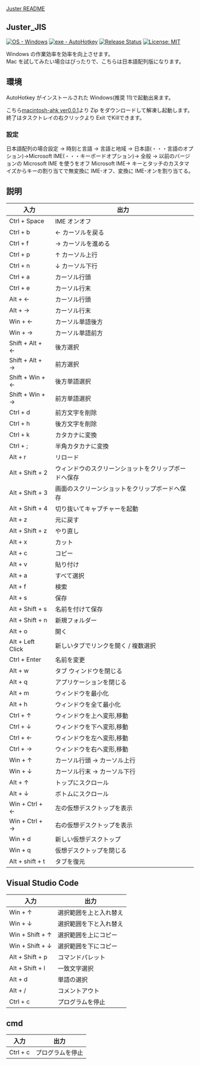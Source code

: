 [Juster README](https://github.com/su-pull/macintosh-ahk/blob/main/README-en.md)

## Juster_JIS

[![OS - Windows](https://img.shields.io/badge/OS-Windows-lightblue?logo=windows&logoColor=white)](https://www.microsoft.com/ "Go to Microsoft homepage") [![exe - AutoHotkey](https://img.shields.io/badge/exe-AutoHotkey-lightblue)](https://www.autohotkey.com/ "Go to AutoHotkey")
[![Release Status](https://img.shields.io/github/release/su-pull/Juster?color=lightblue)](https://github.com/su-pull/Juster/releases/latest)
[![License: MIT](https://img.shields.io/badge/License-MIT-lightblue)](https://opensource.org/licenses/MIT)

Windows の作業効率を効率を向上させます。  
Mac を試してみたい場合はぴったりで、こちらは日本語配列版になります。


## 環境

AutoHotkey がインストールされた Windows(推奨 11)で起動出来ます。  

こちら[macintosh-ahk ver0.0.1](https://github.com/su-pull/macintosh-ahk/archive/refs/heads/main.zip)より Zip をダウンロードして解凍し起動します。  
終了はタスクトレイの右クリックより Exit でKillできます。

### 設定

日本語配列の場合設定 → 時刻と言語 → 言語と地域 → 日本語(・・・言語のオプション)→Microsoft IME(・・・キーボードオプション)→ 全般 → 以前のバージョンの Microsoft IME を使うをオフ
Microsoft IME→ キーとタッチのカスタマイズからキーの割り当てで無変換に IME-オフ、変換に IME-オンを割り当てる。

## 説明

| 入力             | 出力                                                 |
| ---------------- | ---------------------------------------------------- |
| Ctrl + Space     | IME オンオフ                                         |
| Ctrl + b         | ← カーソルを戻る                                     |
| Ctrl + f         | → カーソルを進める                                   |
| Ctrl + p         | ↑ カーソル上行                                       |
| Ctrl + n         | ↓ カーソル下行                                       |
| Ctrl + a         | カーソル行頭                                         |
| Ctrl + e         | カーソル行末                                         |
| Alt + ←          | カーソル行頭                                         |
| Alt + →          | カーソル行末                                         |
| Win + ←          | カーソル単語後方                                     |
| Win + →          | カーソル単語前方                                     |
| Shift + Alt + ←  | 後方選択                                             |
| Shift + Alt + →  | 前方選択                                             |
| Shift + Win + ←  | 後方単語選択                                         |
| Shift + Win + →  | 前方単語選択                                         |
| Ctrl + d         | 前方文字を削除                                       |
| Ctrl + h         | 後方文字を削除                                       |
| Ctrl + k         | カタカナに変換                                       |
| Ctrl + ;         | 半角カタカナに変換                                   |
| Alt + r          | リロード                                             |
| Alt + Shift + 2  | ウィンドウのスクリーンショットをクリップボードへ保存 |
| Alt + Shift + 3  | 画面のスクリーンショットをクリップボードへ保存       |
| Alt + Shift + 4  | 切り抜いてキャプチャーを起動                         |
| Alt + z          | 元に戻す                                             |
| Alt + Shift + z  | やり直し                                             |
| Alt + x          | カット                                               |
| Alt + c          | コピー                                               |
| Alt + v          | 貼り付け                                             |
| Alt + a          | すべて選択                                           |
| Alt + f          | 検索                                                 |
| Alt + s          | 保存                                                 |
| Alt + Shift + s  | 名前を付けて保存                                     |
| Alt + Shift + n  | 新規フォルダー                                       |
| Alt + o          | 開く                                                 |
| Alt + Left Click | 新しいタブでリンクを開く / 複数選択                  |
| Ctrl + Enter     | 名前を変更                                           |
| Alt + w          | タブ ウィンドウを閉じる                              |
| Alt + q          | アプリケーションを閉じる                             |
| Alt + m          | ウィンドウを最小化                                   |
| Alt + h          | ウィンドウを全て最小化                               |
| Ctrl + ↑         | ウィンドウを上へ変形,移動                            |
| Ctrl + ↓         | ウィンドウを下へ変形,移動                            |
| Ctrl + ←         | ウィンドウを左へ変形,移動                            |
| Ctrl + →         | ウィンドウを右へ変形,移動                            |
| Win + ↑          | カーソル行頭 → カーソル上行                          |
| Win + ↓          | カーソル行末 → カーソル下行                          |
| Alt + ↑          | トップにスクロール                                   |
| Alt + ↓          | ボトムにスクロール                                   |
| Win + Ctrl + ←   | 左の仮想デスクトップを表示                           |
| Win + Ctrl + →   | 右の仮想デスクトップを表示                           |
| Win + d          | 新しい仮想デスクトップ                               |
| Win + q          | 仮想デスクトップを閉じる                             |
| Alt + shift + t  | タブを復元                                           |

## Visual Studio Code

| 入力            | 出力                   |
| --------------- | ---------------------- |
| Win + ↑         | 選択範囲を上と入れ替え |
| Win + ↓         | 選択範囲を下と入れ替え |
| Win + Shift + ↑ | 選択範囲を上にコピー   |
| Win + Shift + ↓ | 選択範囲を下にコピー   |
| Alt + Shift + p | コマンドパレット       |
| Alt + Shift + l | 一致文字選択           |
| Alt + d         | 単語の選択             |
| Alt + /         | コメントアウト         |
| Ctrl + c        | プログラムを停止       |

## cmd

| 入力     | 出力             |
| -------- | ---------------- |
| Ctrl + c | プログラムを停止 |
